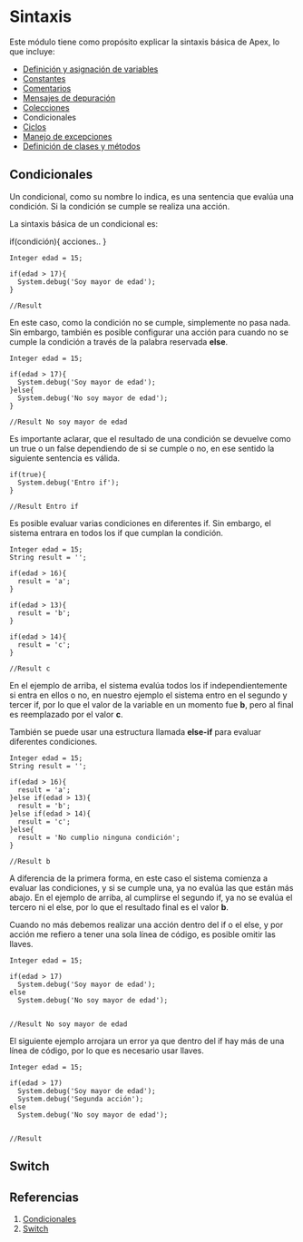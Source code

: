 # Sintaxis

Este módulo tiene como propósito explicar la sintaxis básica de Apex, lo que incluye:

- [Definición y asignación de variables]() 
- [Constantes]()
- [Comentarios]()
- [Mensajes de depuración]()
- [Colecciones]()
- Condicionales
- [Ciclos]()
- [Manejo de excepciones]()
- [Definición de clases y métodos]()

## Condicionales

Un condicional, como su nombre lo indica, es una sentencia que evalúa una condición. Si la condición se cumple se realiza una acción.

La sintaxis básica de un condicional es: 

if(condición){
  acciones..
}

```Apex
Integer edad = 15;

if(edad > 17){
  System.debug('Soy mayor de edad');
}

//Result 
``` 
En este caso, como la condición no se cumple, simplemente no pasa nada. Sin embargo, también es posible configurar una acción para cuando no se cumple la condición a través de la palabra reservada **else**. 

```Apex
Integer edad = 15;

if(edad > 17){
  System.debug('Soy mayor de edad');
}else{
  System.debug('No soy mayor de edad');
}

//Result No soy mayor de edad
``` 

Es importante aclarar, que el resultado de una condición se devuelve como un true o un false dependiendo de si se cumple o no, en ese sentido la siguiente sentencia es válida. 

```Apex
if(true){
  System.debug('Entro if');
}

//Result Entro if
``` 
Es posible evaluar varias condiciones en diferentes if. Sin embargo, el sistema entrara en todos los if que cumplan la condición. 

```Apex
Integer edad = 15;
String result = '';

if(edad > 16){
  result = 'a';
}

if(edad > 13){
  result = 'b';
}

if(edad > 14){
  result = 'c';
}

//Result c
``` 
En el ejemplo de arriba, el sistema evalúa todos los if independientemente si entra en ellos o no, en nuestro ejemplo el sistema entro en el segundo y tercer if, por lo que el valor de la variable en un momento fue **b**, pero al final es reemplazado por el valor **c**. 

También se puede usar una estructura llamada **else-if** para evaluar diferentes condiciones. 

```Apex
Integer edad = 15;
String result = '';

if(edad > 16){
  result = 'a';
}else if(edad > 13){
  result = 'b';
}else if(edad > 14){
  result = 'c';
}else{
  result = 'No cumplio ninguna condición';
}

//Result b
``` 

A diferencia de la primera forma, en este caso el sistema comienza a evaluar las condiciones, y si se cumple una, ya no evalúa las que están  más abajo. En el ejemplo de arriba, al cumplirse el segundo if, ya no se evalúa el tercero ni el else, por lo que el resultado final es el valor **b**.

Cuando no más debemos realizar una acción dentro del if o el else, y por acción me refiero a tener una sola línea de código, es posible omitir las llaves.

```Apex
Integer edad = 15;

if(edad > 17)
  System.debug('Soy mayor de edad');
else
  System.debug('No soy mayor de edad');


//Result No soy mayor de edad
``` 

El siguiente ejemplo arrojara un error ya que dentro del if hay más de una línea de código, por lo que es necesario usar llaves. 

```Apex
Integer edad = 15;

if(edad > 17)
  System.debug('Soy mayor de edad');
  System.debug('Segunda acción');
else
  System.debug('No soy mayor de edad');


//Result
``` 

## Switch

## Referencias

1. [Condicionales](https://developer.salesforce.com/docs/atlas.en-us.apexcode.meta/apexcode/langCon_apex_if_else.htm)
2. [Switch](https://developer.salesforce.com/docs/atlas.en-us.apexcode.meta/apexcode/langCon_apex_switch.htm)
